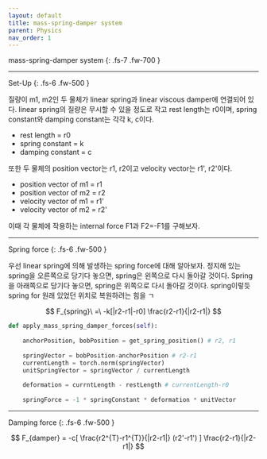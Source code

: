 ```yaml
---
layout: default
title: mass-spring-damper system
parent: Physics
nav_order: 1
---
```


mass-spring-damper system
{: .fs-7 .fw-700 }

---

Set-Up
{: .fs-6 .fw-500 }

질량이 m1, m2인 두 물체가 linear spring과 linear viscous damper에 연결되어 있다. linear spring의 질량은 무시할 수 있을 정도로 작고 rest length는 r0이며, spring constant와 damping constant는 각각 k, c이다.
   
* rest length = r0
* spring constant = k
* damping constant = c
   
또한 두 물체의 position vector는 r1, r2이고 velocity vector는 r1', r2'이다.

* position vector of m1 = r1
* position vector of m2 = r2
* velocity vector of m1 = r1'
* velocity vector of m2 = r2'

이때 각 물체에 작용하는 internal force F1과 F2=-F1를 구해보자.
   
----

Spring force
{: .fs-6 .fw-500 }

우선 linear spring에 의해 발생하는 spring force에 대해 알아보자. 정지해 있는 spring을 오른쪽으로 당기다 놓으면, spring은 왼쪽으로 다시 돌아갈 것이다. Spring을 아래쪽으로 당기다 놓으면, spring은 위쪽으로 다시 돌아갈 것이다. spring이렇듯 spring for 원래 있었던 위치로 복원하려는 힘을 ㄱ

$$ F_{spring}\ =\ -k[|r2-r1|-r0] \frac{r2-r1}{|r2-r1|} $$

```python
def apply_mass_spring_damper_forces(self):
    
    anchorPosition, bobPosition = get_spring_position() # r2, r1
    
    springVector = bobPosition-anchorPosition # r2-r1
    currentLength = torch.norm(springVector)
    unitSpringVector = springVector / currentLength
    
    deformation = currntLength - restLength # currentLength-r0
    
    springForce = -1 * springConstant * deformation * unitVector      
```

---

Damping force
{: .fs-6 .fw-500 }

$$ F_{damper} = -c[ \frac{r2^{T}-r1^{T}}{|r2-r1|} (r2'-r1') ] \frac{r2-r1}{|r2-r1|} $$


